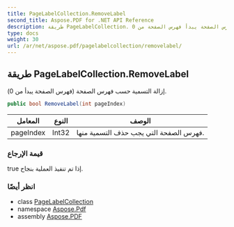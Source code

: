 ```yaml
---
title: PageLabelCollection.RemoveLabel
second_title: Aspose.PDF for .NET API Reference
description: طريقة PageLabelCollection. إزالة التسمية حسب فهرس الصفحة يبدأ فهرس الصفحة من 0
type: docs
weight: 30
url: /ar/net/aspose.pdf/pagelabelcollection/removelabel/
---
```

## طريقة PageLabelCollection.RemoveLabel

إزالة التسمية حسب فهرس الصفحة (فهرس الصفحة يبدأ من 0).

```csharp
public bool RemoveLabel(int pageIndex)
```

| المعامل | النوع | الوصف |
| --- | --- | --- |
| pageIndex | Int32 | فهرس الصفحة التي يجب حذف التسمية منها. |

### قيمة الإرجاع

true إذا تم تنفيذ العملية بنجاح.

### انظر أيضًا

* class [PageLabelCollection](../)
* namespace [Aspose.Pdf](../../../aspose.pdf/)
* assembly [Aspose.PDF](../../../)